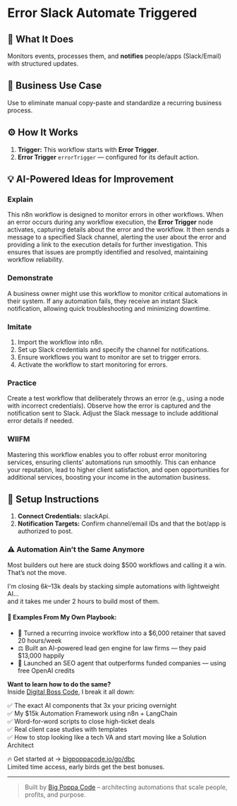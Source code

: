 # Error Slack Automate Triggered
  ## 🚀 What It Does
  Monitors events, processes them, and **notifies** people/apps (Slack/Email) with structured updates.
  
  ## 💼 Business Use Case
  Use to eliminate manual copy-paste and standardize a recurring business process.
  
  ## ⚙️ How It Works
  1. **Trigger:** This workflow starts with **Error Trigger**.
  2. **Error Trigger** `errorTrigger` — configured for its default action.
  
  ## 💡 AI-Powered Ideas for Improvement
  ### Explain
This n8n workflow is designed to monitor errors in other workflows. When an error occurs during any workflow execution, the **Error Trigger** node activates, capturing details about the error and the workflow. It then sends a message to a specified Slack channel, alerting the user about the error and providing a link to the execution details for further investigation. This ensures that issues are promptly identified and resolved, maintaining workflow reliability.

### Demonstrate
A business owner might use this workflow to monitor critical automations in their system. If any automation fails, they receive an instant Slack notification, allowing quick troubleshooting and minimizing downtime.

### Imitate
1. Import the workflow into n8n.
2. Set up Slack credentials and specify the channel for notifications.
3. Ensure workflows you want to monitor are set to trigger errors.
4. Activate the workflow to start monitoring for errors.

### Practice
Create a test workflow that deliberately throws an error (e.g., using a node with incorrect credentials). Observe how the error is captured and the notification sent to Slack. Adjust the Slack message to include additional error details if needed.

### WIIFM
Mastering this workflow enables you to offer robust error monitoring services, ensuring clients' automations run smoothly. This can enhance your reputation, lead to higher client satisfaction, and open opportunities for additional services, boosting your income in the automation business.
  
  ## 🔧 Setup Instructions
  1. **Connect Credentials:** slackApi.
2. **Notification Targets:** Confirm channel/email IDs and that the bot/app is authorized to post.
  
### ⚠️ Automation Ain’t the Same Anymore

Most builders out here are stuck doing $500 workflows and calling it a win.  
That’s not the move.  

I'm closing $6k–$13k deals by stacking simple automations with lightweight AI...  
and it takes me under 2 hours to build most of them.

#### 🧠 Examples From My Own Playbook:
- 🔁 Turned a recurring invoice workflow into a $6,000 retainer that saved 20 hours/week  
- ⚖️ Built an AI-powered lead gen engine for law firms — they paid $13,000 happily  
- 🚀 Launched an SEO agent that outperforms funded companies — using free OpenAI credits  

**Want to learn how to do the same?**  
Inside [Digital Boss Code](https://bigpoppacode.io/go/dbc), I break it all down:

✅ The exact AI components that 3x your pricing overnight  
✅ My $15k Automation Framework using n8n + LangChain  
✅ Word-for-word scripts to close high-ticket deals  
✅ Real client case studies with templates  
✅ How to stop looking like a tech VA and start moving like a Solution Architect  

🔥 Get started at → [bigpoppacode.io/go/dbc](https://bigpoppacode.io/go/dbc)  
Limited time access, early birds get the best bonuses.

---
> Built by [Big Poppa Code](https://bigpoppacode.io) – architecting automations that scale people, profits, and purpose.
  